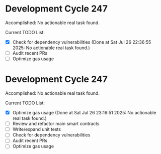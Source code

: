# Development Cycle 247

Accomplished: No actionable real task found.

Current TODO List:

- [x] Check for dependency vulnerabilities  (Done at Sat Jul 26 22:36:55 2025: No actionable real task found.)
- [ ] Audit recent PRs
- [ ] Optimize gas usage

# Development Cycle 247

Accomplished: No actionable real task found.

Current TODO List:

- [x] Optimize gas usage  (Done at Sat Jul 26 23:16:51 2025: No actionable real task found.)
- [ ] Review and refactor main smart contracts
- [ ] Write/expand unit tests
- [ ] Check for dependency vulnerabilities
- [ ] Audit recent PRs
- [ ] Optimize gas usage